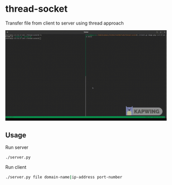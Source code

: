 # thread-socket

Transfer file from client to server using thread approach

![demo](./demo.gif)

## Usage

Run server

```bash
./server.py
```

Run client

```bash
./server.py file domain-name|ip-address port-number
```
